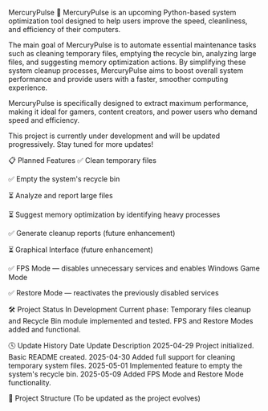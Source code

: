 MercuryPulse 🚀
MercuryPulse is an upcoming Python-based system optimization tool designed to help users improve the speed, cleanliness, and efficiency of their computers.

The main goal of MercuryPulse is to automate essential maintenance tasks such as cleaning temporary files, emptying the recycle bin, analyzing large files, and suggesting memory optimization actions.
By simplifying these system cleanup processes, MercuryPulse aims to boost overall system performance and provide users with a faster, smoother computing experience.

MercuryPulse is specifically designed to extract maximum performance, making it ideal for gamers, content creators, and power users who demand speed and efficiency.

This project is currently under development and will be updated progressively.
Stay tuned for more updates!

📋 Planned Features
✅ Clean temporary files

✅ Empty the system's recycle bin

⏳ Analyze and report large files

⏳ Suggest memory optimization by identifying heavy processes

✅ Generate cleanup reports (future enhancement)

⏳ Graphical Interface (future enhancement)

✅ FPS Mode — disables unnecessary services and enables Windows Game Mode

✅ Restore Mode — reactivates the previously disabled services

🛠 Project Status
In Development
Current phase: Temporary files cleanup and Recycle Bin module implemented and tested. FPS and Restore Modes added and functional.

🕓 Update History
Date	Update Description
2025-04-29	Project initialized. Basic README created.
2025-04-30	Added full support for cleaning temporary system files.
2025-05-01	Implemented feature to empty the system's recycle bin.
2025-05-09	Added FPS Mode and Restore Mode functionality.

📁 Project Structure
(To be updated as the project evolves)
